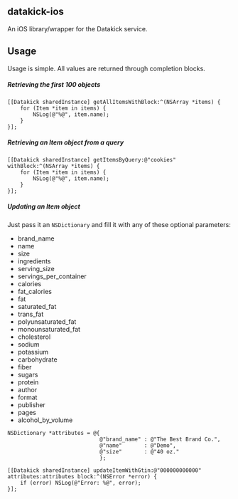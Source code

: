 datakick-ios
--
An iOS library/wrapper for the Datakick service.

Usage
--
Usage is simple. All values are returned through completion blocks.

##### Retrieving the first 100 objects

```
[[Datakick sharedInstance] getAllItemsWithBlock:^(NSArray *items) {
    for (Item *item in items) {
        NSLog(@"%@", item.name);
    }
}];
```

##### Retrieving an Item object from a query

```
[[Datakick sharedInstance] getItemsByQuery:@"cookies" withBlock:^(NSArray *items) {
    for (Item *item in items) {
        NSLog(@"%@", item.name);
    }
}];
```

##### Updating an Item object
Just pass it an `NSDictionary` and fill it with any of these optional parameters:

* brand_name
* name
* size
* ingredients
* serving_size
* servings_per_container
* calories
* fat_calories
* fat
* saturated_fat
* trans_fat
* polyunsaturated_fat
* monounsaturated_fat
* cholesterol
* sodium
* potassium
* carbohydrate
* fiber
* sugars
* protein
* author
* format
* publisher
* pages
* alcohol_by_volume

```
NSDictionary *attributes = @{
                             @"brand_name" : @"The Best Brand Co.",
                             @"name"       : @"Demo",
                             @"size"       : @"40 oz."
                             };

[[Datakick sharedInstance] updateItemWithGtin:@"000000000000" attributes:attributes block:^(NSError *error) {
    if (error) NSLog(@"Error: %@", error);
}];
